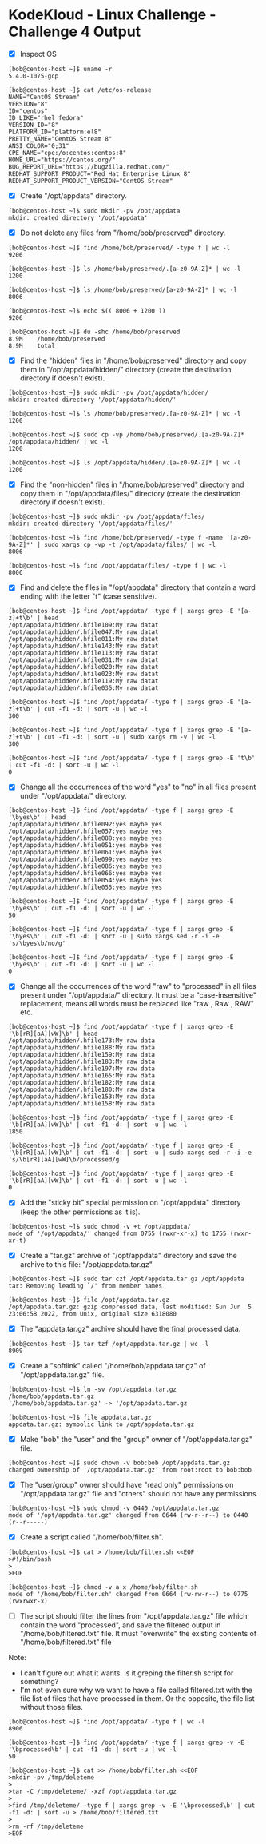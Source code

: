 # KodeKloud - Linux Challenge - Challenge 4 Output

- [x] Inspect OS

```
[bob@centos-host ~]$ uname -r
5.4.0-1075-gcp
```

```
[bob@centos-host ~]$ cat /etc/os-release
NAME="CentOS Stream"
VERSION="8"
ID="centos"
ID_LIKE="rhel fedora"
VERSION_ID="8"
PLATFORM_ID="platform:el8"
PRETTY_NAME="CentOS Stream 8"
ANSI_COLOR="0;31"
CPE_NAME="cpe:/o:centos:centos:8"
HOME_URL="https://centos.org/"
BUG_REPORT_URL="https://bugzilla.redhat.com/"
REDHAT_SUPPORT_PRODUCT="Red Hat Enterprise Linux 8"
REDHAT_SUPPORT_PRODUCT_VERSION="CentOS Stream"
```

- [x] Create "/opt/appdata" directory.

```
[bob@centos-host ~]$ sudo mkdir -pv /opt/appdata
mkdir: created directory '/opt/appdata'
```

- [x] Do not delete any files from "/home/bob/preserved" directory.

```
[bob@centos-host ~]$ find /home/bob/preserved/ -type f | wc -l
9206
```

```
[bob@centos-host ~]$ ls /home/bob/preserved/.[a-z0-9A-Z]* | wc -l
1200
```

```
[bob@centos-host ~]$ ls /home/bob/preserved/[a-z0-9A-Z]* | wc -l
8006
```

```
[bob@centos-host ~]$ echo $(( 8006 + 1200 ))
9206
```

```
[bob@centos-host ~]$ du -shc /home/bob/preserved
8.9M    /home/bob/preserved
8.9M    total
```

- [x] Find the "hidden" files in "/home/bob/preserved" directory and copy them in "/opt/appdata/hidden/" directory (create the destination directory if doesn't exist).

```
[bob@centos-host ~]$ sudo mkdir -pv /opt/appdata/hidden/
mkdir: created directory '/opt/appdata/hidden/'
```

```
[bob@centos-host ~]$ ls /home/bob/preserved/.[a-z0-9A-Z]* | wc -l
1200
```

```
[bob@centos-host ~]$ sudo cp -vp /home/bob/preserved/.[a-z0-9A-Z]* /opt/appdata/hidden/ | wc -l
1200
```

```
[bob@centos-host ~]$ ls /opt/appdata/hidden/.[a-z0-9A-Z]* | wc -l
1200
```

- [x] Find the "non-hidden" files in "/home/bob/preserved" directory and copy them in "/opt/appdata/files/" directory (create the destination directory if doesn't exist).

```
[bob@centos-host ~]$ sudo mkdir -pv /opt/appdata/files/
mkdir: created directory '/opt/appdata/files/'
```

```
[bob@centos-host ~]$ find /home/bob/preserved/ -type f -name '[a-z0-9A-Z]*' | sudo xargs cp -vp -t /opt/appdata/files/ | wc -l
8006
```

```
[bob@centos-host ~]$ find /opt/appdata/files/ -type f | wc -l
8006
```

- [x] Find and delete the files in "/opt/appdata" directory that contain a word ending with the letter "t" (case sensitive).

```
[bob@centos-host ~]$ find /opt/appdata/ -type f | xargs grep -E '[a-z]+t\b' | head
/opt/appdata/hidden/.hfile109:My raw datat
/opt/appdata/hidden/.hfile047:My raw datat
/opt/appdata/hidden/.hfile011:My raw datat
/opt/appdata/hidden/.hfile143:My raw datat
/opt/appdata/hidden/.hfile113:My raw datat
/opt/appdata/hidden/.hfile031:My raw datat
/opt/appdata/hidden/.hfile020:My raw datat
/opt/appdata/hidden/.hfile023:My raw datat
/opt/appdata/hidden/.hfile119:My raw datat
/opt/appdata/hidden/.hfile035:My raw datat
```

```
[bob@centos-host ~]$ find /opt/appdata/ -type f | xargs grep -E '[a-z]+t\b' | cut -f1 -d: | sort -u | wc -l
300
```

```
[bob@centos-host ~]$ find /opt/appdata/ -type f | xargs grep -E '[a-z]+t\b' | cut -f1 -d: | sort -u | sudo xargs rm -v | wc -l
300
```

```
[bob@centos-host ~]$ find /opt/appdata/ -type f | xargs grep -E 't\b' | cut -f1 -d: | sort -u | wc -l
0
```

- [x] Change all the occurrences of the word "yes" to "no" in all files present under "/opt/appdata/" directory.

```
[bob@centos-host ~]$ find /opt/appdata/ -type f | xargs grep -E '\byes\b' | head
/opt/appdata/hidden/.hfile092:yes maybe yes
/opt/appdata/hidden/.hfile057:yes maybe yes
/opt/appdata/hidden/.hfile088:yes maybe yes
/opt/appdata/hidden/.hfile051:yes maybe yes
/opt/appdata/hidden/.hfile061:yes maybe yes
/opt/appdata/hidden/.hfile099:yes maybe yes
/opt/appdata/hidden/.hfile086:yes maybe yes
/opt/appdata/hidden/.hfile066:yes maybe yes
/opt/appdata/hidden/.hfile054:yes maybe yes
/opt/appdata/hidden/.hfile055:yes maybe yes
```

```
[bob@centos-host ~]$ find /opt/appdata/ -type f | xargs grep -E '\byes\b' | cut -f1 -d: | sort -u | wc -l
50
```

```
[bob@centos-host ~]$ find /opt/appdata/ -type f | xargs grep -E '\byes\b' | cut -f1 -d: | sort -u | sudo xargs sed -r -i -e 's/\byes\b/no/g'
```

```
[bob@centos-host ~]$ find /opt/appdata/ -type f | xargs grep -E '\byes\b' | cut -f1 -d: | sort -u | wc -l
0
```

- [x] Change all the occurrences of the word "raw" to "processed" in all files present under "/opt/appdata/" directory. It must be a "case-insensitive" replacement, means all words must be replaced like "raw , Raw , RAW" etc.

```
[bob@centos-host ~]$ find /opt/appdata/ -type f | xargs grep -E '\b[rR][aA][wW]\b' | head
/opt/appdata/hidden/.hfile173:My raw data
/opt/appdata/hidden/.hfile188:My raw data
/opt/appdata/hidden/.hfile159:My raw data
/opt/appdata/hidden/.hfile183:My raw data
/opt/appdata/hidden/.hfile197:My raw data
/opt/appdata/hidden/.hfile165:My raw data
/opt/appdata/hidden/.hfile182:My raw data
/opt/appdata/hidden/.hfile180:My raw data
/opt/appdata/hidden/.hfile153:My raw data
/opt/appdata/hidden/.hfile158:My raw data
```

```
[bob@centos-host ~]$ find /opt/appdata/ -type f | xargs grep -E '\b[rR][aA][wW]\b' | cut -f1 -d: | sort -u | wc -l
1850
```

```
[bob@centos-host ~]$ find /opt/appdata/ -type f | xargs grep -E '\b[rR][aA][wW]\b' | cut -f1 -d: | sort -u | sudo xargs sed -r -i -e 's/\b[rR][aA][wW]\b/processed/g'
```

```
[bob@centos-host ~]$ find /opt/appdata/ -type f | xargs grep -E '\b[rR][aA][wW]\b' | cut -f1 -d: | sort -u | wc -l
0
```

- [x] Add the "sticky bit" special permission on "/opt/appdata" directory (keep the other permissions as it is).

```
[bob@centos-host ~]$ sudo chmod -v +t /opt/appdata/
mode of '/opt/appdata/' changed from 0755 (rwxr-xr-x) to 1755 (rwxr-xr-t)
```

- [x] Create a "tar.gz" archive of "/opt/appdata" directory and save the archive to this file: "/opt/appdata.tar.gz"

```
[bob@centos-host ~]$ sudo tar czf /opt/appdata.tar.gz /opt/appdata
tar: Removing leading `/' from member names
```

```
[bob@centos-host ~]$ file /opt/appdata.tar.gz
/opt/appdata.tar.gz: gzip compressed data, last modified: Sun Jun  5 23:06:58 2022, from Unix, original size 6318080
```

- [x] The "appdata.tar.gz" archive should have the final processed data.

```
[bob@centos-host ~]$ tar tzf /opt/appdata.tar.gz | wc -l
8909
```

- [x] Create a "softlink" called "/home/bob/appdata.tar.gz" of "/opt/appdata.tar.gz" file.

```
[bob@centos-host ~]$ ln -sv /opt/appdata.tar.gz /home/bob/appdata.tar.gz
'/home/bob/appdata.tar.gz' -> '/opt/appdata.tar.gz'
```

```
[bob@centos-host ~]$ file appdata.tar.gz
appdata.tar.gz: symbolic link to /opt/appdata.tar.gz
```

- [x] Make "bob" the "user" and the "group" owner of "/opt/appdata.tar.gz" file.

```
[bob@centos-host ~]$ sudo chown -v bob:bob /opt/appdata.tar.gz
changed ownership of '/opt/appdata.tar.gz' from root:root to bob:bob
```

- [x] The "user/group" owner should have "read only" permissions on "/opt/appdata.tar.gz" file and "others" should not have any permissions.

```
[bob@centos-host ~]$ sudo chmod -v 0440 /opt/appdata.tar.gz
mode of '/opt/appdata.tar.gz' changed from 0644 (rw-r--r--) to 0440 (r--r-----)
```

- [x] Create a script called "/home/bob/filter.sh".

```
[bob@centos-host ~]$ cat > /home/bob/filter.sh <<EOF
>#!/bin/bash
>
>EOF
```

```
[bob@centos-host ~]$ chmod -v a+x /home/bob/filter.sh
mode of '/home/bob/filter.sh' changed from 0664 (rw-rw-r--) to 0775 (rwxrwxr-x)
```

- [ ] The script should filter the lines from "/opt/appdata.tar.gz" file which contain the word "processed", and save the filtered output in "/home/bob/filtered.txt" file. It must "overwrite" the existing contents of "/home/bob/filtered.txt" file

Note:
- I can't figure out what it wants. Is it greping the filter.sh script for something?
- I'm not even sure why we want to have a file called filtered.txt with the file list of files that have processed in them. Or the opposite, the file list without those files.

```
[bob@centos-host ~]$ find /opt/appdata/ -type f | wc -l
8906
```

```
[bob@centos-host ~]$ find /opt/appdata/ -type f | xargs grep -v -E '\bprocessed\b' | cut -f1 -d: | sort -u | wc -l
50
```

```
[bob@centos-host ~]$ cat >> /home/bob/filter.sh <<EOF
>mkdir -pv /tmp/deleteme
>
>tar -C /tmp/deleteme/ -xzf /opt/appdata.tar.gz
>
>find /tmp/deleteme/ -type f | xargs grep -v -E '\bprocessed\b' | cut -f1 -d: | sort -u > /home/bob/filtered.txt
>
>rm -rf /tmp/deleteme
>EOF
```
